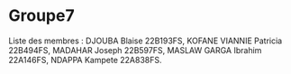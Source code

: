 # Groupe7

Liste des membres :
DJOUBA Blaise           22B193FS,
KOFANE VIANNIE Patricia 22B494FS,
MADAHAR Joseph          22B597FS,
MASLAW GARGA Ibrahim    22A146FS,
NDAPPA Kampete          22A838FS.
